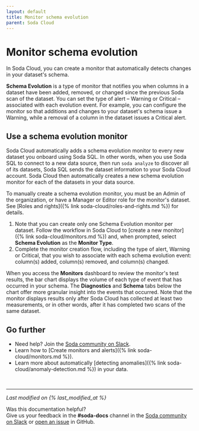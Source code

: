 ```yaml
---
layout: default
title: Monitor schema evolution
parent: Soda Cloud 
---
```


# Monitor schema evolution

In Soda Cloud, you can create a monitor that automatically detects changes in your dataset's schema. 

**Schema Evolution** is a type of monitor that notifies you when columns in a dataset have been added, removed, or changed since the previous Soda scan of the dataset. You can set the type of alert – Warning or Critical – associated with each evolution event. For example, you can configure the monitor so that additions and changes to your dataset's schema issue a Warning, while a removal of a column in the dataset issues a Critical alert.  




## Use a schema evolution monitor

Soda Cloud automatically adds a schema evolution monitor to every new dataset you onboard using Soda SQL. In other words, when you use Soda SQL to connect to a new data source, then run `soda analyze` to discover all of its datasets, Soda SQL sends the dataset information to your Soda Cloud account. Soda Cloud then automatically creates a new schema evolution monitor for each of the datasets in your data source.

To manually create a schema evolution monitor, you must be an Admin of the organization, or have a Manager or Editor role for the monitor's dataset. See [Roles and rights]({% link soda-cloud/roles-and-rights.md %}) for details. 

1. Note that you can create only one Schema Evolution monitor per dataset. Follow the workflow in Soda Cloud to [create a new monitor]({% link soda-cloud/monitors.md %}) and, when prompted, select **Schema Evolution** as the **Monitor Type**. 
2. Complete the monitor creation flow, including the type of alert, Warning or Critical, that you wish to associate with each schema evolution event: column(s) added, column(s) removed, and column(s) changed.

When you access the **Monitors** dashboard to review the monitor's test results, the bar chart displays the volume of each type of event that has occurred in your schema. The **Diagnostics** and **Schema** tabs below the chart offer more granular insight into the events that occurred. Note that the monitor displays results only after Soda Cloud has collected at least two measurements, or in other words, after it has completed two scans of the same dataset.


## Go further

* Need help? Join the <a href="http://community.soda.io/slack" target="_blank"> Soda community on Slack</a>.
* Learn how to [Create monitors and alerts]({% link soda-cloud/monitors.md %}).
* Learn more about automatically [detecting anomalies]({% link soda-cloud/anomaly-detection.md %}) in your data. 
<br />

---
*Last modified on {% last_modified_at %}*

Was this documentation helpful? <br /> Give us your feedback in the **#soda-docs** channel in the <a href="http://community.soda.io/slack" target="_blank"> Soda community on Slack</a> or <a href="https://github.com/sodadata/docs/issues/new" target="_blank">open an issue</a> in GitHub.